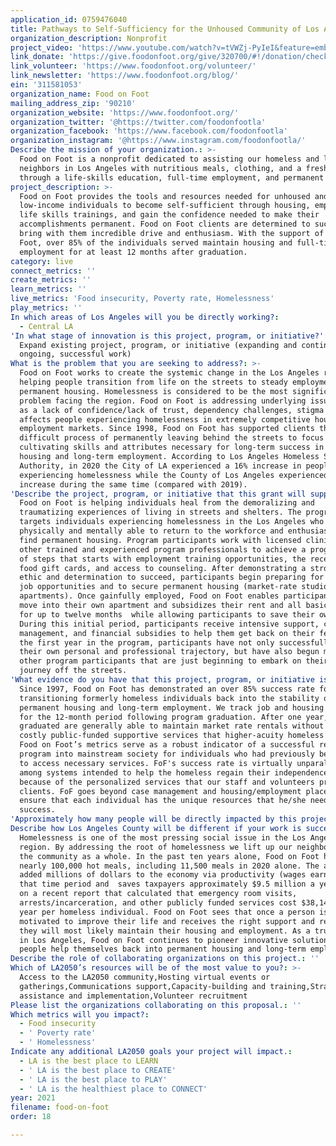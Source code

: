 ```yaml
---
application_id: 0759476040
title: Pathways to Self-Sufficiency for the Unhoused Community of Los Angeles
organization_description: Nonprofit
project_video: 'https://www.youtube.com/watch?v=tVWZj-PyIeI&feature=emb_logo'
link_donate: 'https://give.foodonfoot.org/give/320700/#!/donation/checkout'
link_volunteer: 'https://www.foodonfoot.org/volunteer/'
link_newsletter: 'https://www.foodonfoot.org/blog/'
ein: '311581053'
organization_name: Food on Foot
mailing_address_zip: '90210'
organization_website: 'https://www.foodonfoot.org/'
organization_twitter: '@https://twitter.com/foodonfootla'
organization_facebook: 'https://www.facebook.com/foodonfootla'
organization_instagram: '@https://www.instagram.com/foodonfootla/'
Describe the mission of your organization.: >-
  Food on Foot is a nonprofit dedicated to assisting our homeless and low-income
  neighbors in Los Angeles with nutritious meals, clothing, and a fresh start
  through a life-skills education, full-time employment, and permanent housing.
project_description: >-
  Food on Foot provides the tools and resources needed for unhoused and
  low-income individuals to become self-sufficient through housing, employment,
  life skills trainings, and gain the confidence needed to make their
  accomplishments permanent. Food on Foot clients are determined to succeed and
  bring with them incredible drive and enthusiasm. With the support of Food on
  Foot, over 85% of the individuals served maintain housing and full-time
  employment for at least 12 months after graduation. 
category: live
connect_metrics: ''
create_metrics: ''
learn_metrics: ''
live_metrics: 'Food insecurity, Poverty rate, Homelessness'
play_metrics: ''
In which areas of Los Angeles will you be directly working?:
  - Central LA
'In what stage of innovation is this project, program, or initiative?': >-
  Expand existing project, program, or initiative (expanding and continuing
  ongoing, successful work)
What is the problem that you are seeking to address?: >-
  Food on Foot works to create the systemic change in the Los Angeles region by
  helping people transition from life on the streets to steady employment and
  permanent housing. Homelessness is considered to be the most significant
  problem facing the region. Food on Foot is addressing underlying issues such
  as a lack of confidence/lack of trust, dependency challenges, stigma that
  affects people experiencing homelessness in extremely competitive housing and
  employment markets. Since 1998, Food on Foot has supported clients through the
  difficult process of permanently leaving behind the streets to focus on
  cultivating skills and attributes necessary for long-term success in permanent
  housing and long-term employment. According to Los Angeles Homeless Services
  Authority, in 2020 the City of LA experienced a 16% increase in people
  experiencing homelessness while the County of Los Angeles experienced a 13%
  increase during the same time (compared with 2019). 
'Describe the project, program, or initiative that this grant will support to address the problem identified.': >-
  Food on Foot is helping individuals heal from the demoralizing and
  traumatizing experiences of living in streets and shelters. The program
  targets individuals experiencing homelessness in the Los Angeles who are
  physically and mentally able to return to the workforce and enthusiastic to
  find permanent housing. Program participants work with licensed clinicians and
  other trained and experienced program professionals to achieve a progression
  of steps that starts with employment training opportunities, the receipt of
  food gift cards, and access to counseling. After demonstrating a strong work
  ethic and determination to succeed, participants begin preparing for full-time
  job opportunities and to secure permanent housing (market-rate studio
  apartments). Once gainfully employed, Food on Foot enables participants to
  move into their own apartment and subsidizes their rent and all basic expenses
  for up to twelve months  while allowing participants to save their own funds.
  During this initial period, participants receive intensive support, case
  management, and financial subsidies to help them get back on their feet. After
  the first year in the program, participants have not only successfully shifted
  their own personal and professional trajectory, but have also begun mentoring
  other program participants that are just beginning to embark on their own
  journey off the streets. 
'What evidence do you have that this project, program, or initiative is or will be successful, and how will you define and measure success?': >-
  Since 1997, Food on Foot has demonstrated an over 85% success rate for
  transitioning formerly homeless individuals back into the stability of
  permanent housing and long-term employment. We track job and housing retention
  for the 12-month period following program graduation. After one year,
  graduated are generally able to maintain market rate rentals without the
  costly public-funded supportive services that higher-acuity homeless require.
  Food on Foot’s metrics serve as a robust indicator of a successful re-entry
  program into mainstream society for individuals who had previously been unable
  to access necessary services. FoF's success rate is virtually unparalleled
  among systems intended to help the homeless regain their independence, in part
  because of the personalized services that our staff and volunteers provide to
  clients. FoF goes beyond case management and housing/employment placement to
  ensure that each individual has the unique resources that he/she needs for
  success.   
'Approximately how many people will be directly impacted by this project, program, or initiative?': '100'
Describe how Los Angeles County will be different if your work is successful.: >-
  Homelessness is one of the most pressing social issue in the Los Angeles
  region. By addressing the root of homelessness we lift up our neighbors and
  the community as a whole. In the past ten years alone, Food on Foot has served
  nearly 100,000 hot meals, including 11,500 meals in 2020 alone. The agency has
  added millions of dollars to the economy via productivity (wages earned) in
  that time period and  saves taxpayers approximately $9.5 million a year, based
  on a recent report that calculated that emergency room visits,
  arrests/incarceration, and other publicly funded services cost $38,146 per
  year per homeless individual. Food on Foot sees that once a person is
  motivated to improve their life and receives the right support and resources,
  they will most likely maintain their housing and employment. As a trusted name
  in Los Angeles, Food on Foot continues to pioneer innovative solutions to help
  people help themselves back into permanent housing and long-term employment. 
Describe the role of collaborating organizations on this project.: ''
Which of LA2050’s resources will be of the most value to you?: >-
  Access to the LA2050 community,Hosting virtual events or
  gatherings,Communications support,Capacity-building and training,Strategy
  assistance and implementation,Volunteer recruitment
Please list the organizations collaborating on this proposal.: ''
Which metrics will you impact?:
  - Food insecurity
  - ' Poverty rate'
  - ' Homelessness'
Indicate any additional LA2050 goals your project will impact.:
  - LA is the best place to LEARN
  - ' LA is the best place to CREATE'
  - ' LA is the best place to PLAY'
  - ' LA is the healthiest place to CONNECT'
year: 2021
filename: food-on-foot
order: 18

---
```

